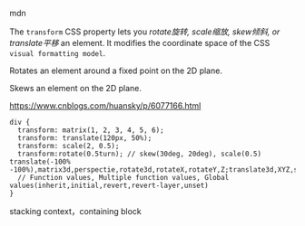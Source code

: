 mdn

The `transform` CSS property lets you *rotate旋转, scale缩放, skew倾斜, or translate平移* an element. It modifies the coordinate space of the CSS `visual formatting model`.

Rotates an element around a fixed point on the 2D plane.

Skews an element on the 2D plane.

https://www.cnblogs.com/huansky/p/6077166.html
```less
div {
  transform: matrix(1, 2, 3, 4, 5, 6);
  transform: translate(120px, 50%);
  transform: scale(2, 0.5);
  transform:rotate(0.5turn); // skew(30deg, 20deg), scale(0.5) translate(-100% -100%),matrix3d,perspectie,rotate3d,rotateX,rotateY,Z;translate3d,XYZ,scale3d,XYZ,skewXY;
  // Function values, Multiple function values, Global values(inherit,initial,revert,revert-layer,unset)
}
```
stacking context，containing block
